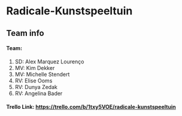 # Radicale-Kunstspeeltuin

## Team info

#### Team:

1. SD: Alex Marquez Lourenço
2. MV: Kim Dekker
3. MV: Michelle Stendert
4. RV: Elise Ooms
5. RV: Dunya Zedak
6. RV: Angelina Bader

#### Trello Link: https://trello.com/b/1txy5VOE/radicale-kunstspeeltuin
